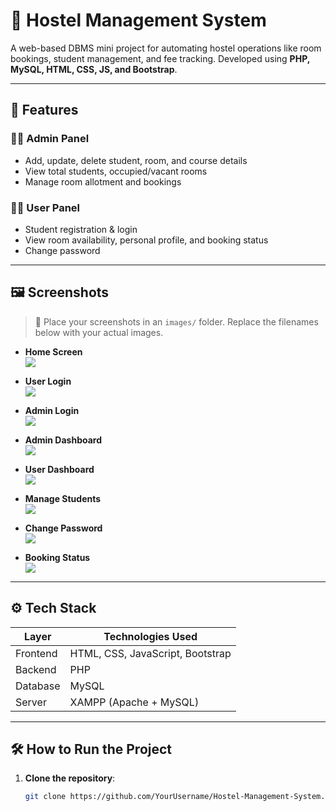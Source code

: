 # 🏡 Hostel Management System

A web-based DBMS mini project for automating hostel operations like room bookings, student management, and fee tracking. Developed using **PHP, MySQL, HTML, CSS, JS, and Bootstrap**.

---

## 📌 Features

### 🧑‍💼 Admin Panel
- Add, update, delete student, room, and course details
- View total students, occupied/vacant rooms
- Manage room allotment and bookings

### 👨‍🎓 User Panel
- Student registration & login
- View room availability, personal profile, and booking status
- Change password

---

## 🖼️ Screenshots

> 📁 Place your screenshots in an `images/` folder. Replace the filenames below with your actual images.

- **Home Screen**  
  ![](images/home.png)

- **User Login**  
  ![](images/user_login.png)

- **Admin Login**  
  ![](images/admin_login.png)

- **Admin Dashboard**  
  ![](images/admin_dashboard.png)

- **User Dashboard**  
  ![](images/user_dashboard.png)

- **Manage Students**  
  ![](images/manage_students.png)

- **Change Password**  
  ![](images/change_password.png)

- **Booking Status**  
  ![](images/booking_status.png)

---

## ⚙️ Tech Stack

| Layer      | Technologies Used                |
|------------|----------------------------------|
| Frontend   | HTML, CSS, JavaScript, Bootstrap |
| Backend    | PHP                              |
| Database   | MySQL                            |
| Server     | XAMPP (Apache + MySQL)           |

---

## 🛠️ How to Run the Project

1. **Clone the repository**:
   ```bash
   git clone https://github.com/YourUsername/Hostel-Management-System.git

